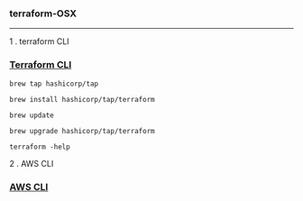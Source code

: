 ### terraform-OSX

--------------

1 . terraform CLI

### [Terraform CLI ](https://developer.hashicorp.com/terraform/tutorials/aws-get-started/install-cli)

```
brew tap hashicorp/tap
```

```
brew install hashicorp/tap/terraform
```

```
brew update
```

```
brew upgrade hashicorp/tap/terraform
```

```
terraform -help
```

2 . AWS CLI

### [AWS CLI ](https://docs.aws.amazon.com/cli/latest/userguide/getting-started-install.html)

